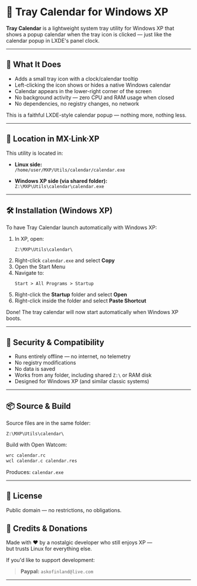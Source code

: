 # 📅 Tray Calendar for Windows XP

**Tray Calendar** is a lightweight system tray utility for Windows XP that shows a popup calendar when the tray icon is clicked — just like the calendar popup in LXDE's panel clock.

---

## 🧭 What It Does

- Adds a small tray icon with a clock/calendar tooltip  
- Left-clicking the icon shows or hides a native Windows calendar  
- Calendar appears in the lower-right corner of the screen  
- No background activity — zero CPU and RAM usage when closed  
- No dependencies, no registry changes, no network

This is a faithful LXDE-style calendar popup — nothing more, nothing less.

---

## 📂 Location in MX·Link·XP

This utility is located in:

- **Linux side:**  
  `/home/user/MXP/Utils/calendar/calendar.exe`

- **Windows XP side (via shared folder):**  
  `Z:\MXP\Utils\calendar\calendar.exe`

---

## 🛠️ Installation (Windows XP)

To have Tray Calendar launch automatically with Windows XP:

1. In XP, open:
   ```
   Z:\MXP\Utils\calendar\
   ```
2. Right-click `calendar.exe` and select **Copy**
3. Open the Start Menu
4. Navigate to:  
   ```
   Start > All Programs > Startup
   ```
5. Right-click the **Startup** folder and select **Open**
6. Right-click inside the folder and select **Paste Shortcut**

Done! The tray calendar will now start automatically when Windows XP boots.

---

## 🔐 Security & Compatibility

- Runs entirely offline — no internet, no telemetry  
- No registry modifications  
- No data is saved  
- Works from any folder, including shared `Z:\` or RAM disk  
- Designed for Windows XP (and similar classic systems)

---

## 📦 Source & Build

Source files are in the same folder:

```
Z:\MXP\Utils\calendar\
```

Build with Open Watcom:
```bash
wrc calendar.rc
wcl calendar.c calendar.res
```

Produces: `calendar.exe`

---

## 📝 License

Public domain — no restrictions, no obligations.


## 🙋 Credits & Donations

Made with ❤️ by a nostalgic developer who still enjoys XP —  
but trusts Linux for everything else.

If you'd like to support development:

> **Paypal:** `askofinland@live.com`

---

